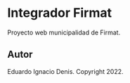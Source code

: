 # Integrador Firmat
Proyecto web municipalidad de Firmat.

## Autor
Eduardo Ignacio Denis. Copyright 2022.

